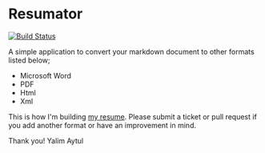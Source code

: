 # Resumator

 
[![Build Status](https://travis-ci.org/yaytul/resumator.svg?branch=master)](https://travis-ci.org/yaytul/resumator) 


A simple application to convert your markdown document to other formats listed below;

* Microsoft Word
* PDF
* Html
* Xml

This is how I'm building [my resume](https://www.yalimaytul.com/resume).
Please submit a ticket or pull request if you add another format or have an improvement in mind.

Thank you!
Yalim Aytul